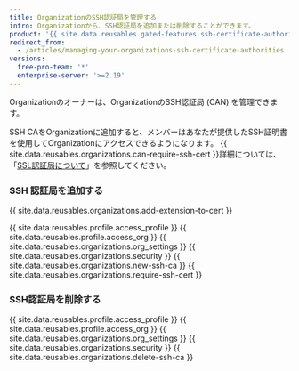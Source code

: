 ```yaml
---
title: OrganizationのSSH認証局を管理する
intro: Organizationから、SSH認証局を追加または削除することができます。
product: '{{ site.data.reusables.gated-features.ssh-certificate-authorities }}'
redirect_from:
  - /articles/managing-your-organizations-ssh-certificate-authorities
versions:
  free-pro-team: '*'
  enterprise-server: '>=2.19'
---
```


Organizationのオーナーは、OrganizationのSSH認証局 (CAN) を管理できます。

SSH CAをOrganizationに追加すると、メンバーはあなたが提供したSSH証明書を使用してOrganizationにアクセスできるようになります。 {{ site.data.reusables.organizations.can-require-ssh-cert }}詳細については、「[SSL認証局について](/articles/about-ssh-certificate-authorities)」を参照してください。

### SSH 認証局を追加する

{{ site.data.reusables.organizations.add-extension-to-cert }}

{{ site.data.reusables.profile.access_profile }}
{{ site.data.reusables.profile.access_org }}
{{ site.data.reusables.organizations.org_settings }}
{{ site.data.reusables.organizations.security }}
{{ site.data.reusables.organizations.new-ssh-ca }}
{{ site.data.reusables.organizations.require-ssh-cert }}

### SSH認証局を削除する

{{ site.data.reusables.profile.access_profile }}
{{ site.data.reusables.profile.access_org }}
{{ site.data.reusables.organizations.org_settings }}
{{ site.data.reusables.organizations.security }}
{{ site.data.reusables.organizations.delete-ssh-ca }}

